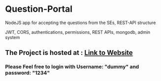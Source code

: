 # Question-Portal
NodeJS app for accepting the questions from the SEs, REST-API structure

JWT, CORS, authentications, permissions, REST APIs, mongodb, admin system

## The Project is hosted at : [Link to Website](http://pisb.gauravghati.world)

### Please Feel free to login with Username: "dummy" and password: "1234"
